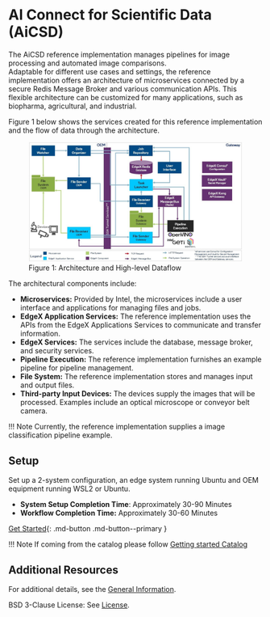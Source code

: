 # AI Connect for Scientific Data (AiCSD)

The AiCSD reference implementation manages pipelines for image processing and automated image comparisons.  
Adaptable for different use cases and settings, the reference implementation offers an architecture of microservices connected by a secure Redis Message Broker and various communication APIs.
This flexible architecture can be customized for many applications, such as biopharma, agricultural, and industrial.

Figure 1 below shows the services created for this reference implementation and the flow of data through the architecture. 

<figure class="figure-image">
<img src="./images/aicsd-arch.jpg" alt="Figure 1: Architecture and High-level Dataflow">
<figcaption>Figure 1: Architecture and High-level Dataflow</figcaption>
</figure>

The architectural components include: 

- **Microservices:** Provided by Intel, the microservices include a user interface and applications for managing files and jobs.
- **EdgeX Application Services:** The reference implementation uses the APIs from the EdgeX Applications Services to communicate and transfer information. 
- **EdgeX Services:** The services include the database, message broker, and security services.
- **Pipeline Execution:** The reference implementation furnishes an example pipeline for pipeline management.
- **File System:** The reference implementation stores and manages input and output files.
- **Third-party Input Devices:** The devices supply the images that will be processed. Examples include an optical microscope or conveyor belt camera.

!!! Note
    Currently, the reference implementation supplies a image classification pipeline example.

## Setup
Set up a 2-system configuration, an edge system running Ubuntu and OEM equipment running WSL2 or Ubuntu.

- **System Setup Completion Time**: Approximately 30-90 Minutes
- **Workflow Completion Time:** Approximately 30-60 Minutes

[Get Started](./getting-started/what-to-expect.md){: .md-button .md-button--primary }

!!! Note
    If coming from the catalog please follow [Getting started Catalog](./catalog/Get-Started-Guide.md)


## Additional Resources
For additional details, see the [General Information](./services/general-info.md).

BSD 3-Clause License: See [License](LICENSE.md).